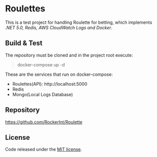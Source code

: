 # Roulettes

This is a test project for handling Roulette for betting, which implements *.NET 5.0, Redis, AWS CloudWatch Logs and Docker*.


## Build & Test

The repository must be cloned and in the project root execute:

> docker-compose up -d


These are the services that run on docker-compose: 

- Roulettes(API): http://localhost:5000
- Redis
- Mongo(Local Logs Database)

## Repository

https://github.com/RockerInt/Roulette

## License
Code released under the [MIT license](https://opensource.org/licenses/MIT).

